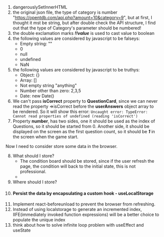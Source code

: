 1. dangerouslySetInnerHTML
2. the original json file, the type of category is number "https://opentdb.com/api.php?amount=10&category=9", but at
  first, I thought it mst be string, but after double check the API structure, I find out that the type of Category's
  parameter should be numbered!
3. the double exclamation marks ***!!value***  is used to cast value to boolean
4. the following values are considered by javascript to be falseys:
    - Empty string: ""
    - 0
    - null
    - undefined
    - NaN
5. the following values are considered by javascript to be truthys:
    - Object: {}
    - Array: []
    - Not empty string "anything"
    - Number other than zero: 2,3,5
    - Date: new Date()
6. We can't pass **isCorrect** property to **QuestionCard**, since we can never read the property =>isCorrect before
  the **userAnswers** object array to be rendered. So it will show this
  error: ```Uncaught error: TypeError: Cannot read properties of undefined (reading 'isCorrect')```
7. Property **number**, has two sides, one it should be used as the index of Questions, so it should be started from 0.
  Another side, it should be displayed on the screen as the first question count, so it should be ***1*** in the screen
  when the game start.

Now I need to consider store some data in the browser.

8. What should I store?
    - The condition board should be stored, since if the user refresh the page, the condition will back to the initial
      state, this is not professional.
    -
9. Where should I store?
10. #### Persist the data by encapsulating a custom hook - **useLocalStorage**
11. Implement react-beforeunload to prevent the browser from refreshing. 
12. Instead of using localstorage to generate an incremented index, IIFE(immediately invoked function expressions) will be a better choice to populate the unique index
13. think about how to solve infinite loop problem with useEffect and useState
    
